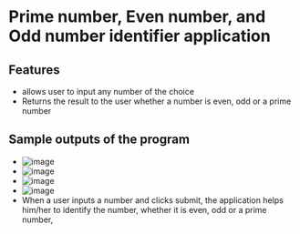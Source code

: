 # Prime number, Even number, and Odd number identifier application
## Features
- allows user to input any number of the choice
- Returns the result to the user whether a number is even, odd or a prime number
## Sample outputs of the program
- ![image](https://github.com/stoicdavi/phpProjects/assets/117593948/5627dee8-ec44-4165-aa5c-d38df1a5325a)
- ![image](https://github.com/stoicdavi/phpProjects/assets/117593948/fe326d2a-7ac3-4371-b685-4e378a67a406)
- ![image](https://github.com/stoicdavi/phpProjects/assets/117593948/063d5a51-d566-4cdc-b547-e58312a8076b)
- ![image](https://github.com/stoicdavi/phpProjects/assets/117593948/1ad503fb-837b-46ae-8b22-f33aeb9d9f7d)
- When a user inputs a number and clicks submit, the application helps him/her to identify the number, whether it is even, odd or a prime number,